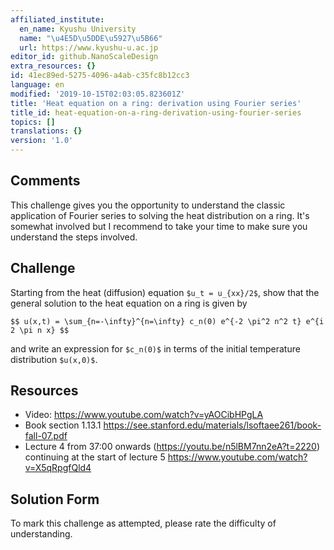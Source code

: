 ```yaml
---
affiliated_institute:
  en_name: Kyushu University
  name: "\u4E5D\u5DDE\u5927\u5B66"
  url: https://www.kyushu-u.ac.jp
editor_id: github.NanoScaleDesign
extra_resources: {}
id: 41ec89ed-5275-4096-a4ab-c35fc8b12cc3
language: en
modified: '2019-10-15T02:03:05.823601Z'
title: 'Heat equation on a ring: derivation using Fourier series'
title_id: heat-equation-on-a-ring-derivation-using-fourier-series
topics: []
translations: {}
version: '1.0'
---
```


## Comments
This challenge gives you the opportunity to understand the classic application of Fourier series to solving the heat distribution on a ring. It's somewhat involved but I recommend to take your time to make sure you understand the steps involved.


## Challenge
Starting from the heat (diffusion) equation `$u_t = u_{xx}/2$`, show that the general solution to the heat equation on a ring is given by

`$$ u(x,t) = \sum_{n=-\infty}^{n=\infty} c_n(0) e^{-2 \pi^2 n^2 t} e^{i 2 \pi n x} $$`

and write an expression for `$c_n(0)$` in terms of the initial temperature distribution `$u(x,0)$`.


## Resources
- Video: https://www.youtube.com/watch?v=yAOCibHPgLA
- Book section 1.13.1 https://see.stanford.edu/materials/lsoftaee261/book-fall-07.pdf
- Lecture 4 from 37:00 onwards (https://youtu.be/n5lBM7nn2eA?t=2220) continuing at the start of lecture 5 https://www.youtube.com/watch?v=X5qRpgfQld4


## Solution Form
To mark this challenge as attempted, please rate the difficulty of understanding.
